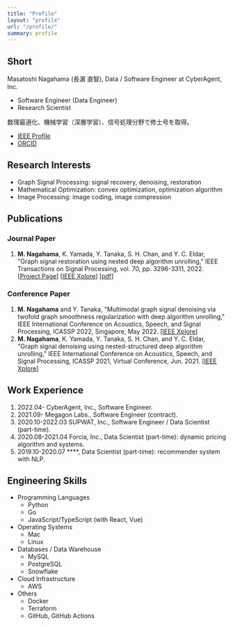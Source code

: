 ```yaml
---
title: "Profile"
layout: "profile"
url: "/profile/"
summary: profile
---
```


## Short

Masatoshi Nagahama (長濵 直智), Data / Software Engineer at CyberAgent, Inc.

- Software Engineer (Data Engineer)
- Research Scientist

数理最適化、機械学習（深層学習）、信号処理分野で修士号を取得。

- [IEEE Profile](https://ieeexplore.ieee.org/author/37088932429)
- [ORCID](https://orcid.org/0000-0002-4646-3962)

## Research Interests

- Graph Signal Processing: signal recovery, denoising, restoration
- Mathematical Optimization: convex optimization, optimization algorithm
- Image Processing: image coding, image compression

## Publications

### Journal Paper

1. **M. Nagahama**, K. Yamada, Y. Tanaka, S. H. Chan, and Y. C. Eldar, "Graph signal restoration using nested deep algorithm unrolling," IEEE Transactions on Signal Processing, vol. 70, pp. 3296-3311, 2022.
[[Project Page](https://mnagaa.github.io/graph-signal-restoration-using-nested-deep-algorithm-unrolling/)]
[[IEEE Xplore](https://ieeexplore.ieee.org/document/9796141)]
[[pdf](https://ieeexplore.ieee.org/stamp/stamp.jsp?arnumber=9796141)]

### Conference Paper

1. **M. Nagahama** and Y. Tanaka, "Multimodal graph signal denoising via twofold graph smoothness regularization with deep algorithm unrolling," IEEE International Conference on Acoustics, Speech, and Signal Processing, ICASSP 2022, Singapore, May 2022. 
[[IEEE Xplore](https://ieeexplore.ieee.org/document/9747784)]
1. **M. Nagahama**, K. Yamada, Y. Tanaka, S. H. Chan, and Y. C. Eldar, "Graph signal denoising using nested-structured deep algorithm unrolling," IEEE International Conference on Acoustics, Speech, and Signal Processing, ICASSP 2021, Virtual Conference, Jun. 2021.
[[IEEE Xplore](https://ieeexplore.ieee.org/document/9414093)]


## Work Experience

1. 2022.04- CyberAgent, Inc., Software Engineer.
1. 2021.09- Megagon Labs., Software Engineer (contract).
1. 2020.10-2022.03 SUPWAT, Inc., Software Engineer / Data Scientist (part-time).
1. 2020.08-2021.04 Forcia, Inc., Data Scientist (part-time): dynamic pricing algorithm and systems.
1. 2019.10-2020.07 \****, Data Scientist (part-time): recommender system with NLP.

## Engineering Skills

- Programming Languages
  - Python
  - Go
  - JavaScript/TypeScript (with React, Vue)
- Operating Systems
  - Mac
  - Linux
- Databases / Data Warehouse
  - MySQL
  - PostgreSQL
  - Snowflake
- Cloud Infrastructure
  - AWS
- Others
  - Docker
  - Terraform
  - GitHub, GitHub Actions
